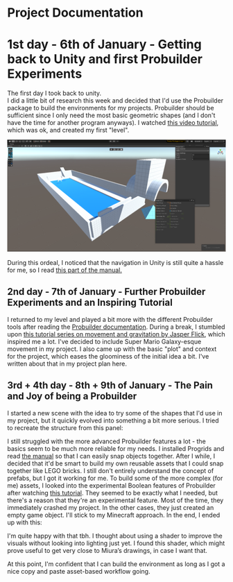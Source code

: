 # Project Documentation

# 1st day - 6th of January - Getting back to Unity and first Probuilder Experiments

The first day I took back to unity.   
I did a little bit of research this week and decided that I'd use the Probuilder package to build the environments for my projects. Probuilder should be sufficient since I only need the most basic geometric shapes (and I don't have the time for another program anyways). I watched [this video tutorial](https://www.youtube.com/watch?v=YtzIXCKr8Wo&list=PLMUuuDyzvcZLwoSLUPjFcjSvookPWgLz8&index=3&t=873s), which was ok, and created my first "level". 

![demo level](01.png)

During this ordeal, I noticed that the navigation in Unity is still quite a hassle for me, so I read [this part of the manual.](https://docs.unity3d.com/Manual/SceneViewNavigation.html)

## 2nd day - 7th of January	- Further Probuilder Experiments and an Inspiring Tutorial

I returned to my level and played a bit more with the different Probuilder tools after reading the [Probuilder documentation](https://unity-technologies.github.io/procore-legacy-docs/probuilder/probuilder2-gh-pages/). During a break, I stumbled upon [this tutorial series on movement and gravitation by Jasper Flick](https://catlikecoding.com/unity/tutorials/movement/), which inspired me a lot. I've decided to include Super Mario Galaxy-esque movement in my project. I also came up with the basic "plot" and context for the project, which eases the gloominess of the initial idea a bit. I've written about that in my project plan here. 

## 3rd + 4th day - 8th + 9th of January - The Pain and Joy of being a Probuilder

I started a new scene with the idea to try some of the shapes that I'd use in my project, but it quickly evolved into something a bit more serious. I tried to recreate the structure from this panel:

I still struggled with the more advanced Probuilder features a lot - the basics seem to be much more reliable for my needs. I installed Progrids and read [the manual](https://docs.unity3d.com/Packages/com.unity.progrids@3.0/manual/index.html) so that I can easily snap objects together. After I while, I decided that it'd be smart to build my own reusable assets that I could snap together like LEGO bricks. I still don't entirely understand the concept of prefabs, but I got it working for me. To build some of the more complex (for me) assets, I looked into the experimental Boolean features of Probuilder after watching [this tutorial](https://www.youtube.com/watch?v=SpQsbqxAK4I&list=PLMUuuDyzvcZLwoSLUPjFcjSvookPWgLz8&index=4&t=224s). They seemed to be exactly what I needed, but there's a reason that they're an experimental feature. Most of the time, they immediately crashed my project. In the other cases, they just created an empty game object. I'll stick to my Minecraft approach. In the end, I ended up with this:

I'm quite happy with that tbh. I thought about using a shader to improve the visuals without looking into lighting just yet. I found this shader, which might prove useful to get very close to Miura’s drawings, in case I want that.

At this point, I'm confident that I can build the environment as long as I got a nice copy and paste asset-based workflow going.
